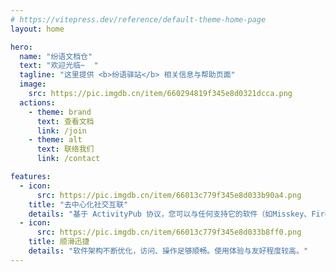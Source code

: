 ```yaml
---
# https://vitepress.dev/reference/default-theme-home-page
layout: home

hero:
  name: "纷语文档仓"
  text: "欢迎光临~  "
  tagline: "这里提供 <b>纷语驿站</b> 相关信息与帮助页面"
  image:
    src: https://pic.imgdb.cn/item/660294819f345e8d0321dcca.png
  actions:
    - theme: brand
      text: 查看文档
      link: /join
    - theme: alt
      text: 联络我们
      link: /contact

features:
  - icon: 
      src: https://pic.imgdb.cn/item/66013c779f345e8d033b90a4.png
    title: "去中心化社交互联"
    details: "基于 ActivityPub 协议，您可以与任何支持它的软件（如Misskey、Firefish、Mastodon等）上的朋友互动交流。<br>同时，您发布的贴文，也会基于此在互联体系中的其他地方出现并为更多人看到。"
  - icon:
      src: https://pic.imgdb.cn/item/66013c779f345e8d033b8ff0.png
    title: 顺滑迅捷
    details: "软件架构不断优化，访问、操作足够顺畅。使用体验与友好程度较高。"
---
```


